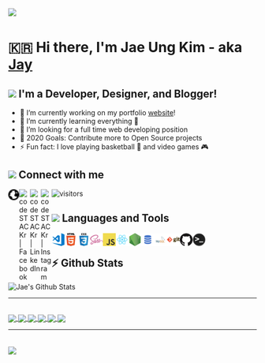# <img src = "https://media.giphy.com/media/Cmr1OMJ2FN0B2/giphy.gif" width="1000">

# :kr: Hi there, I'm Jae Ung Kim - aka [Jay][website] 


## <img src="https://media.giphy.com/media/WUlplcMpOCEmTGBtBW/giphy.gif" width="30"> I'm a Developer, Designer, and Blogger!
- 🔭 I’m currently working on my portfolio [website]!
- 🌱 I’m currently learning everything 🤣
- 👯 I’m looking for a full time web developing position
- 🥅 2020 Goals: Contribute more to Open Source projects
- ⚡ Fun fact: I love playing basketball 🏀 and video games :video_game:

## <img src = "https://media.giphy.com/media/o2V3s21kb9jPO/giphy.gif" width="30"> Connect with me
[<img align="left" alt="jaeungkim.com" width="22px" src="https://raw.githubusercontent.com/iconic/open-iconic/master/svg/globe.svg" />][website]
[<img align="left" alt="codeSTACKr | Facebook" width="22px" src="https://cdn.jsdelivr.net/npm/simple-icons@v3/icons/facebook.svg" />][facebook]
[<img align="left" alt="codeSTACKr | LinkedIn" width="22px" src="https://cdn.jsdelivr.net/npm/simple-icons@v3/icons/linkedin.svg" />][linkedin]
[<img align="left" alt="codeSTACKr | Instagram" width="22px" src="https://cdn.jsdelivr.net/npm/simple-icons@v3/icons/instagram.svg" />][instagram]
 ![visitors](https://visitor-badge.glitch.me/badge?page_id==jaeungkim)
<br />


## <img src = "https://media.giphy.com/media/26tn33aiTi1jkl6H6/giphy.gif" width="30"> Languages and Tools
<img align="left" alt="Visual Studio Code" width="26px" src="https://raw.githubusercontent.com/github/explore/80688e429a7d4ef2fca1e82350fe8e3517d3494d/topics/visual-studio-code/visual-studio-code.png" />
<img align="left" alt="HTML5" width="26px" src="https://raw.githubusercontent.com/github/explore/80688e429a7d4ef2fca1e82350fe8e3517d3494d/topics/html/html.png" />
<img align="left" alt="CSS3" width="26px" src="https://raw.githubusercontent.com/github/explore/80688e429a7d4ef2fca1e82350fe8e3517d3494d/topics/css/css.png" />
<img align="left" alt="Sass" width="26px" src="https://raw.githubusercontent.com/github/explore/80688e429a7d4ef2fca1e82350fe8e3517d3494d/topics/sass/sass.png" />
<img align="left" alt="JavaScript" width="26px" src="https://raw.githubusercontent.com/github/explore/80688e429a7d4ef2fca1e82350fe8e3517d3494d/topics/javascript/javascript.png" />
<img align="left" alt="React" width="26px" src="https://raw.githubusercontent.com/github/explore/80688e429a7d4ef2fca1e82350fe8e3517d3494d/topics/react/react.png" />
<img align="left" alt="Node.js" width="26px" src="https://raw.githubusercontent.com/github/explore/80688e429a7d4ef2fca1e82350fe8e3517d3494d/topics/nodejs/nodejs.png" />
<img align="left" alt="SQL" width="26px" src="https://raw.githubusercontent.com/github/explore/80688e429a7d4ef2fca1e82350fe8e3517d3494d/topics/sql/sql.png" />
<img align="left" alt="MySQL" width="26px" src="https://raw.githubusercontent.com/github/explore/80688e429a7d4ef2fca1e82350fe8e3517d3494d/topics/mysql/mysql.png" />
<img align="left" alt="Git" width="26px" src="https://raw.githubusercontent.com/github/explore/80688e429a7d4ef2fca1e82350fe8e3517d3494d/topics/git/git.png" />
<img align="left" alt="GitHub" width="26px" src="https://raw.githubusercontent.com/github/explore/78df643247d429f6cc873026c0622819ad797942/topics/github/github.png" />
<img align="left" alt="Terminal" width="26px" src="https://raw.githubusercontent.com/github/explore/80688e429a7d4ef2fca1e82350fe8e3517d3494d/topics/terminal/terminal.png" />
<br />


## :zap: Github Stats
<!-- Github stat pie chart image -->
<img align = "center" alt = "Jae's Github Stats" src = "https://github-readme-stats.jaeungkim.vercel.app/api?username=jaeungkim&show_icons=true&theme=dark" />

---

<br />
<!-- Github Repo Cards -->
<a href="https://github.com/jaeungkim/React_Portfolio">
  <img align="center" src="https://github-readme-stats.jaeungkim.vercel.app/api/pin/?username=jaeungkim&repo=React_Portfolio&theme=dark" />
</a>
<a href="https://github.com/jaeungkim/Resume-with-JSON">
  <img align="center" src="https://github-readme-stats.jaeungkim.vercel.app/api/pin/?username=jaeungkim&repo=Resume-with-JSON&theme=dark" />
</a>
<a href="https://github.com/jaeungkim/CaffeineHolic_website">
  <img align="center" src="https://github-readme-stats.jaeungkim.vercel.app/api/pin/?username=jaeungkim&repo=CaffeineHolic_website&theme=dark" />
</a>
<a href="https://github.com/jaeungkim/Lental_website">
  <img align="center" src="https://github-readme-stats.jaeungkim.vercel.app/api/pin/?username=jaeungkim&repo=Lental_website&theme=dark" />
</a>
<a href="https://github.com/jaeungkim/COSC419">
  <img align="center" src="https://github-readme-stats.jaeungkim.vercel.app/api/pin/?username=jaeungkim&repo=COSC419&theme=dark" />
</a>
<a href="https://github.com/jaeungkim/COSC315">
  <img align="center" src="https://github-readme-stats.jaeungkim.vercel.app/api/pin/?username=jaeungkim&repo=COSC315&theme=dark" />
</a>

---

<br />
<!-- Github Top Languages card -->
  <img align="center" src="https://github-readme-stats.jaeungkim.vercel.app/api/top-langs/?username=jaeungkim&theme=dark" />


[website]: https://jaeungkim.com
[instagram]: https://instagram.com/jaekiim
[linkedin]: https://linkedin.com/in/jaeungkim0526/
[facebook]: https://facebook.com/kjw9149
